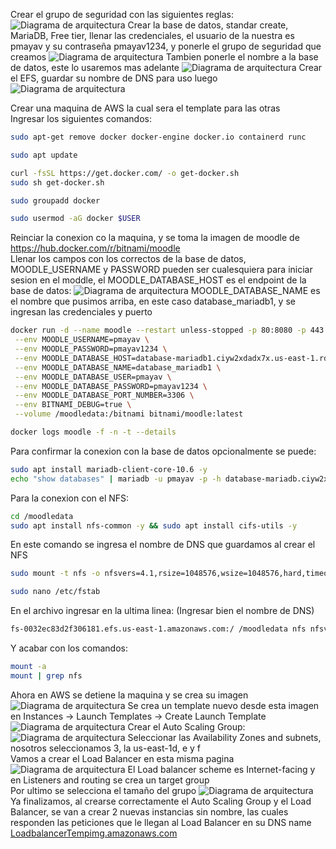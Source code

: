 Crear el grupo de seguridad con las siguientes reglas:
![Diagrama de arquitectura](https://github.com/pmayavi/Reto4-TopTelematica-2023-1/tree/main/Imagenes/SecurityGroup.png)
Crear la base de datos, standar create, MariaDB, Free tier, llenar las credenciales, el usuario de la nuestra es pmayav y su contraseña pmayav1234, y ponerle el grupo de seguridad que creamos
![Diagrama de arquitectura](https://github.com/pmayavi/Reto4-TopTelematica-2023-1/tree/main/Imagenes/DataBase.png)
Tambien ponerle el nombre a la base de datos, este lo usaremos mas adelante
![Diagrama de arquitectura](https://github.com/pmayavi/Reto4-TopTelematica-2023-1/tree/main/Imagenes/DataBaseNombre.png)
Crear el EFS, guardar su nombre de DNS para uso luego
![Diagrama de arquitectura](https://github.com/pmayavi/Reto4-TopTelematica-2023-1/tree/main/Imagenes/EFS.png)
  
Crear una maquina de AWS la cual sera el template para las otras  
Ingresar los siguientes comandos:  
```sh
sudo apt-get remove docker docker-engine docker.io containerd runc
```
```sh
sudo apt update
```
```sh
curl -fsSL https://get.docker.com/ -o get-docker.sh
sudo sh get-docker.sh
```
```sh
sudo groupadd docker
```
```sh
sudo usermod -aG docker $USER
```
Reinciar la conexion co la maquina, y se toma la imagen de moodle de https://hub.docker.com/r/bitnami/moodle  
Llenar los campos con los correctos de la base de datos, MOODLE_USERNAME y PASSWORD pueden ser cualesquiera para iniciar sesion en el moddle, el MOODLE_DATABASE_HOST es el endpoint de la base de datos:
![Diagrama de arquitectura](https://github.com/pmayavi/Reto4-TopTelematica-2023-1/tree/main/Imagenes/Endpoint.png)
MOODLE_DATABASE_NAME es el nombre que pusimos arriba, en este caso database_mariadb1, y se ingresan las credenciales y puerto
```sh
docker run -d --name moodle --restart unless-stopped -p 80:8080 -p 443:8443 \
 --env MOODLE_USERNAME=pmayav \
 --env MOODLE_PASSWORD=pmayav1234 \
 --env MOODLE_DATABASE_HOST=database-mariadb1.ciyw2xdadx7x.us-east-1.rds.amazonaws.com \
 --env MOODLE_DATABASE_NAME=database_mariadb1 \
 --env MOODLE_DATABASE_USER=pmayav \
 --env MOODLE_DATABASE_PASSWORD=pmayav1234 \
 --env MOODLE_DATABASE_PORT_NUMBER=3306 \
 --env BITNAMI_DEBUG=true \
 --volume /moodledata:/bitnami bitnami/moodle:latest
```
```sh
docker logs moodle -f -n -t --details
```
  
Para confirmar la conexion con la base de datos opcionalmente se puede:
```sh
sudo apt install mariadb-client-core-10.6 -y
echo "show databases" | mariadb -u pmayav -p -h database-mariadb.ciyw2xdadx7x.us-east-1.rds.amazonaws.com
```  
Para la conexion con el NFS:
```sh
cd /moodledata
sudo apt install nfs-common -y && sudo apt install cifs-utils -y
```
En este comando se ingresa el nombre de DNS que guardamos al crear el NFS
```sh
sudo mount -t nfs -o nfsvers=4.1,rsize=1048576,wsize=1048576,hard,timeo=600,retrans=2,noresvport fs-0032ec83d2f306181.efs.us-east-1.amazonaws.com:/ /moodledata
```
```sh
sudo nano /etc/fstab
```
En el archivo ingresar en la ultima linea: (Ingresar bien el nombre de DNS)
```sh
fs-0032ec83d2f306181.efs.us-east-1.amazonaws.com:/ /moodledata nfs nfsvers=4.1,rsize=1048576,wsize=1048576,hard,timeo=600,retrans=2,noresvport
```
Y acabar con los comandos:
```sh
mount -a
mount | grep nfs
```
Ahora en AWS se detiene la maquina y se crea su imagen
![Diagrama de arquitectura](https://github.com/pmayavi/Reto4-TopTelematica-2023-1/tree/main/Imagenes/Image.png)
Se crea un template nuevo desde esta imagen en Instances -> Launch Templates -> Create Launch Template
![Diagrama de arquitectura](https://github.com/pmayavi/Reto4-TopTelematica-2023-1/tree/main/Imagenes/Template.png)
Crear el Auto Scaling Group:
![Diagrama de arquitectura](https://github.com/pmayavi/Reto4-TopTelematica-2023-1/tree/main/Imagenes/AutoScaling.png)
Seleccionar las Availability Zones and subnets, nosotros seleccionamos 3, la us-east-1d, e y f  
Vamos a crear el Load Balancer en esta misma pagina
![Diagrama de arquitectura](https://github.com/pmayavi/Reto4-TopTelematica-2023-1/tree/main/Imagenes/LoadBalancer.png)
El Load balancer scheme es Internet-facing y en Listeners and routing se crea un target group  
Por ultimo se selecciona el tamaño del grupo
![Diagrama de arquitectura](https://github.com/pmayavi/Reto4-TopTelematica-2023-1/tree/main/Imagenes/GroupSize.png)
Ya finalizamos, al crearse correctamente el Auto Scaling Group y el Load Balancer, se van a crear 2 nuevas instancias sin nombre, las cuales responden las peticiones que le llegan al Load Balancer en su DNS name [LoadbalancerTempimg.amazonaws.com](LoadbalancerTempimg-497736134.us-east-1.elb.amazonaws.com)
